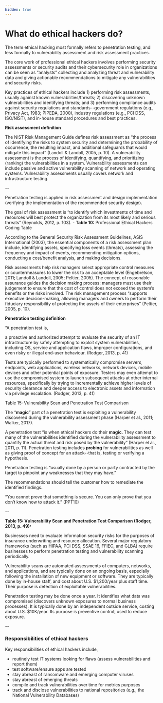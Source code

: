 ```yaml
---
hidden: true
---
```


# What do ethical hackers do?

The term ethical hacking most formally refers to penetration testing, and less formally to vulnerability assessment and risk assessment practices.&#x20;

The core work of professional ethical hackers involves performing security assessments or security audits and their cybersecurity role in organizations can be seen as “analysts” collecting and analyzing threat and vulnerability data and giving actionable recommendations to mitigate any vulnerabilities and security risks.

Key practices of ethical hackers include 1) performing risk assessments, usually against known vulnerabilities/threats; 2) discovering unknown vulnerabilities and identifying threats; and 3) performing compliance audits against security regulations and standards--government regulations (e.g., Privacy Act, 1983; PIPEDA, 2000), industry regulations (e.g., PCI DSS, ISO/NIST), and in-house standard procedures and best practices.

**Risk assessment definition**

The NIST Risk Management Guide defines risk assessment as “the process of identifying the risks to system security and determining the probability of occurrence, the resulting impact, and additional safeguards that would mitigate this impact” (Landoll & Landoll, 2005, p. 10). A vulnerability assessment is the process of identifying, quantifying, and prioritizing (ranking) the vulnerabilities in a system. Vulnerability assessments can include passive and active vulnerability scanning of network and operating systems. Vulnerability assessments usually covers network and infrastructure testing.

\--

Penetration testing is applied in risk assessment and design implementation (verifying the implementation of the recommended security design).

The goal of risk assessment is “to identify which investments of time and resources will best protect the organization from its most likely and serious threats” (Reynolds, 2012, p. 103). - **Table 10:** Professional Ethical Hackers Coding Table

According to the General Security Risk Assessment Guidelines, ASIS International (2003), the essential components of a risk assessment plan include, identifying assets, specifying loss events (threats), assessing the frequency and impact of events, recommending mitigation options, conducting a cost/benefit analysis, and making decisions.

Risk assessments help risk managers select appropriate control measures or countermeasures to lower the risk to an acceptable level (Engebretson, 2011; Landoll & Landoll, 2005; Peltier, 2005). The concept of reasonable assurance guides the decision making process: managers must use their judgement to ensure that the cost of control does not exceed the system’s benefits or the risks involved. The risk management process “supports executive decision-making, allowing managers and owners to perform their fiduciary responsibility of protecting the assets of their enterprises” (Peltier, 2005, p. 10).

**Penetration testing definition**

“A penetration test is,

a proactive and authorized attempt to evaluate the security of an IT infrastructure by safely attempting to exploit system vulnerabilities, including OS, service and application flaws, improper configurations, and even risky or illegal end-user behaviour. (Rodger, 2013, p. 41)

Tests are typically performed to systematically compromise servers, endpoints, web applications, wireless networks, network devices, mobile devices and other potential points of exposure. Testers may even attempt to use the compromised system to launch subsequent attacks at other internal resources, specifically by trying to incrementally achieve higher levels of security clearance and deeper access to electronic assets and information via privilege escalation. (Rodger, 2013, p. 41)

Table 15: Vulnerability Scan and Penetration Test Comparison

The “**magic**” part of a penetration test is exploiting a vulnerability discovered during the vulnerability assessment phase (Harper et al., 2011; Walker, 2017).

A penetration test “is when ethical hackers do their **magic**. They can test many of the vulnerabilities identified during the vulnerability assessment to quantify the actual threat and risk posed by the vulnerability” (Harper el al., 2011, p. 11). Penetration testing includes **probing** for vulnerabilities as well as giving proof of concept for an attack--that is, testing or verifying a hypothesis.&#x20;

Penetration testing is “usually done by a person or party contracted by the target to pinpoint any weaknesses that they may have.”&#x20;

The recommendations should tell the customer how to remediate the identified findings.

“You cannot prove that something is secure. You can only prove that you don’t know how to attack it.” (PPT10)

\--

**Table 15: Vulnerability Scan and Penetration Test Comparison (Rodger, 2013, p. 49):**

Businesses need to evaluate information security risks for the purposes of insurance underwriting and resource allocation. Several major regulatory frameworks (such as HIPAA, PCI DSS, SSAE 16, FFIEC, and GLBA) require businesses to perform penetration testing and vulnerability scanning periodically.

Vulnerability scans are automated assessments of computers, networks, and applications, and are typically done on an ongoing basis, especially following the installation of new equipment or software. They are typically done by in-house staff, and cost about U.S. $1,200/year plus staff time. Their purpose is detection of exploitable vulnerabilities.

Penetration testing may be done once a year. It identifies what data was compromised (discovers unknown exposures to normal business processes). It is typically done by an independent outside service, costing about U.S. $10K/year. Its purpose is preventive control, used to reduce exposure.

\--

### Responsibilities of ethical hackers

Key responsibilities of ethical hackers include,

* routinely test IT systems looking for flaws (assess vulnerabilities and report them)
* test software/ensure apps are tested
* stay abreast of ransomware and emerging computer viruses
* stay abreast of emerging threats
* compile and track vulnerabilities over time for metrics purposes
* track and disclose vulnerabilities to national repositories (e.g., the National Vulnerability Databases)
